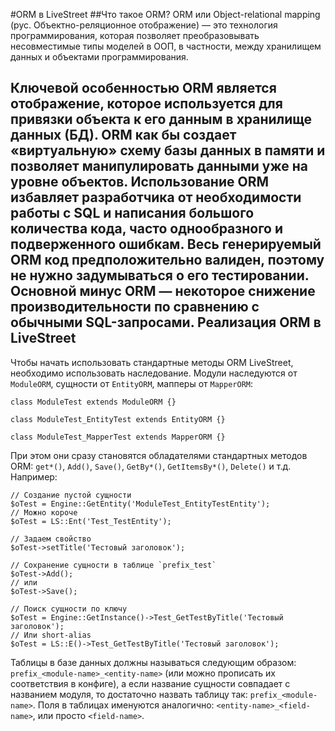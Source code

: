 #ORM в LiveStreet
##Что такое ORM?
ORM или Object-relational mapping (рус. Объектно-реляционное отображение) — это технология программирования, которая позволяет преобразовывать несовместимые типы моделей в ООП, в частности, между хранилищем данных и объектами программирования.

Ключевой особенностью ORM является отображение, которое используется для привязки объекта к его данным в хранилище данных (БД). ORM как бы создает «виртуальную» схему базы данных в памяти и позволяет манипулировать данными уже на уровне объектов. Использование ORM избавляет разработчика от необходимости работы с SQL и написания большого количества кода, часто однообразного и подверженного ошибкам. Весь генерируемый ORM код предположительно валиден, поэтому не нужно задумываться о его тестировании. Основной минус ORM — некоторое снижение производительности по сравнению с обычными SQL-запросами.
Реализация ORM в LiveStreet
---------------------------
Чтобы начать использовать стандартные методы ORM LiveStreet, необходимо использовать наследование. Модули наследуются от  `ModuleORM`, сущности от `EntityORM`, мапперы от `MapperORM`:
~~~
class ModuleTest extends ModuleORM {}
~~~
~~~
class ModuleTest_EntityTest extends EntityORM {}
~~~
~~~
class ModuleTest_MapperTest extends MapperORM {}
~~~
При этом они сразу становятся обладателями стандартных методов ORM: `get*()`, `Add()`, `Save()`, `GetBy*()`, `GetItemsBy*()`, `Delete()` и т.д. Например:
~~~
// Создание пустой сущности
$oTest = Engine::GetEntity('ModuleTest_EntityTestEntity');
// Можно короче
$oTest = LS::Ent('Test_TestEntity');

// Задаем свойство
$oTest->setTitle('Тестовый заголовок');

// Сохранение сущности в таблице `prefix_test`
$oTest->Add();
// или
$oTest->Save();

// Поиск сущности по ключу
$oTest = Engine::GetInstance()->Test_GetTestByTitle('Тестовый заголовок');
// Или short-alias
$oTest = LS::E()->Test_GetTestByTitle('Тестовый заголовок');
~~~
Таблицы в базе данных должны называться следующим образом: `prefix_<module-name>_<entity-name>` (или можно прописать их соответствия в конфиге), а если название сущности совпадает с названием модуля, то достаточно назвать таблицу так: `prefix_<module-name>`. Поля в таблицах именуются аналогично: `<entity-name>_<field-name>`, или просто `<field-name>`.